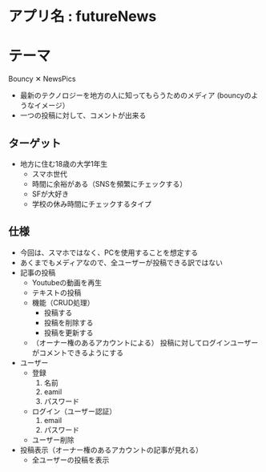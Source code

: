 # アプリ名 : futureNews

# テーマ
Bouncy ✕ NewsPics
 * 最新のテクノロジーを地方の人に知ってもらうためのメディア
 (bouncyのようなイメージ）
* 一つの投稿に対して、コメントが出来る

## ターゲット
* 地方に住む18歳の大学1年生
	* スマホ世代
	* 時間に余裕がある（SNSを頻繁にチェックする）
	* SFが大好き
	* 学校の休み時間にチェックするタイプ


## 仕様
* 今回は、スマホではなく、PCを使用することを想定する
* あくまでもメディアなので、全ユーザーが投稿できる訳ではない
* 記事の投稿
	* Youtubeの動画を再生
	* テキストの投稿
	* 機能（CRUD処理）
		* 投稿する
		* 投稿を削除する
		* 投稿を更新する
	* （オーナー権のあるアカウントによる）
		投稿に対してログインユーザーがコメントできるようにする
* ユーザー
	* 登録
      1. 名前
      2. eamil
      3. パスワード
	* ログイン（ユーザー認証）
      1. email
      2. パスワード
	* ユーザー削除
* 投稿表示（オーナー権のあるアカウントの記事が見れる）
	* 全ユーザーの投稿を表示
